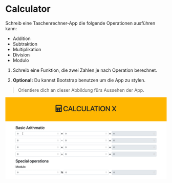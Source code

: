 # Calculator

Schreib eine Taschenrechner-App die folgende Operationen ausführen kann:

- Addition
- Subtraktion
- Multiplikation
- Division
- Modulo

1. Schreib eine Funktion, die zwei Zahlen je nach Operation berechnet.

1. **Optional:** Du kannst Bootstrap benutzen um die App zu stylen.

> Orientiere dich an dieser Abbildung fürs Aussehen der App.

![demo](demo.gif)
